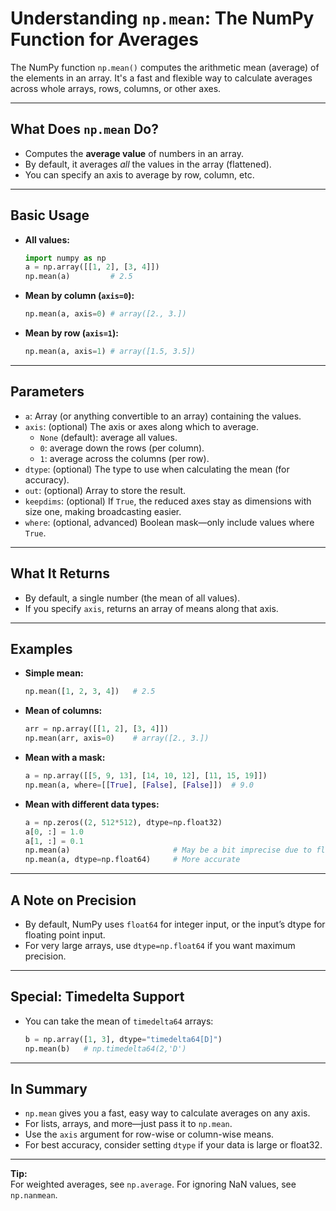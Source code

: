# Understanding `np.mean`: The NumPy Function for Averages

The NumPy function `np.mean()` computes the arithmetic mean (average) of the elements in an array. It's a fast and flexible way to calculate averages across whole arrays, rows, columns, or other axes.

---

## What Does `np.mean` Do?

- Computes the **average value** of numbers in an array.
- By default, it averages *all* the values in the array (flattened).
- You can specify an axis to average by row, column, etc.

---

## Basic Usage

- **All values:**
    ```python
    import numpy as np
    a = np.array([[1, 2], [3, 4]])
    np.mean(a)         # 2.5
    ```

- **Mean by column (`axis=0`):**
    ```python
    np.mean(a, axis=0) # array([2., 3.])
    ```

- **Mean by row (`axis=1`):**
    ```python
    np.mean(a, axis=1) # array([1.5, 3.5])
    ```

---

## Parameters

- `a`: Array (or anything convertible to an array) containing the values.
- `axis`: (optional) The axis or axes along which to average.
    - `None` (default): average all values.
    - `0`: average down the rows (per column).
    - `1`: average across the columns (per row).
- `dtype`: (optional) The type to use when calculating the mean (for accuracy).
- `out`: (optional) Array to store the result.
- `keepdims`: (optional) If `True`, the reduced axes stay as dimensions with size one, making broadcasting easier.
- `where`: (optional, advanced) Boolean mask—only include values where `True`.

---

## What It Returns

- By default, a single number (the mean of all values).
- If you specify `axis`, returns an array of means along that axis.

---

## Examples

- **Simple mean:**
    ```python
    np.mean([1, 2, 3, 4])   # 2.5
    ```

- **Mean of columns:**
    ```python
    arr = np.array([[1, 2], [3, 4]])
    np.mean(arr, axis=0)    # array([2., 3.])
    ```

- **Mean with a mask:**
    ```python
    a = np.array([[5, 9, 13], [14, 10, 12], [11, 15, 19]])
    np.mean(a, where=[[True], [False], [False]])  # 9.0
    ```

- **Mean with different data types:**
    ```python
    a = np.zeros((2, 512*512), dtype=np.float32)
    a[0, :] = 1.0
    a[1, :] = 0.1
    np.mean(a)                       # May be a bit imprecise due to float32
    np.mean(a, dtype=np.float64)     # More accurate
    ```

---

## A Note on Precision

- By default, NumPy uses `float64` for integer input, or the input’s dtype for floating point input.
- For very large arrays, use `dtype=np.float64` if you want maximum precision.

---

## Special: Timedelta Support

- You can take the mean of `timedelta64` arrays:
    ```python
    b = np.array([1, 3], dtype="timedelta64[D]")
    np.mean(b)   # np.timedelta64(2,'D')
    ```

---

## In Summary

- `np.mean` gives you a fast, easy way to calculate averages on any axis.
- For lists, arrays, and more—just pass it to `np.mean`.
- Use the `axis` argument for row-wise or column-wise means.
- For best accuracy, consider setting `dtype` if your data is large or float32.

---

**Tip:**  
For weighted averages, see `np.average`. For ignoring NaN values, see `np.nanmean`.

